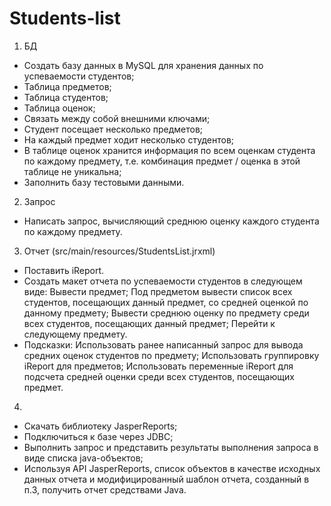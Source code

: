 # Students-list
1. БД
 - Создать базу данных в MySQL для хранения данных по успеваемости студентов;
 - Таблица предметов;
 - Таблица студентов;
 - Таблица оценок;
 - Связать между собой внешними ключами;
 - Студент посещает несколько предметов;
 - На каждый предмет ходит несколько студентов;
 - В таблице оценок хранится информация по всем оценкам студента по каждому предмету, т.е. комбинация предмет / оценка в этой таблице не уникальна;
 - Заполнить базу тестовыми данными.

2. Запрос 
 - Написать запрос, вычисляющий среднюю оценку каждого студента по каждому предмету.

3. Отчет (src/main/resources/StudentsList.jrxml)
 - Поставить iReport.
 - Создать макет отчета по успеваемости студентов в следующем виде:
       Вывести предмет;
       Под предметом вывести список всех студентов, посещающих данный предмет, со средней оценкой по данному предмету;
       Вывести среднюю оценку по предмету среди всех студентов, посещающих данный предмет;
       Перейти к следующему предмету.
 - Подсказки:
       Использовать ранее написанный запрос для вывода средних оценок студентов по предмету;
       Использовать группировку iReport для предметов;
       Использовать переменные iReport для подсчета средней оценки среди всех студентов, посещающих предмет.

4. 
 - Скачать библиотеку JasperReports;
 - Подключиться к базе через JDBC;
 - Выполнить запрос и представить результаты выполнения запроса в виде списка java-объектов;
 - Используя API JasperReports, список объектов в качестве исходных данных отчета и модифицированный шаблон отчета, созданный в п.3, получить отчет средствами Java.
